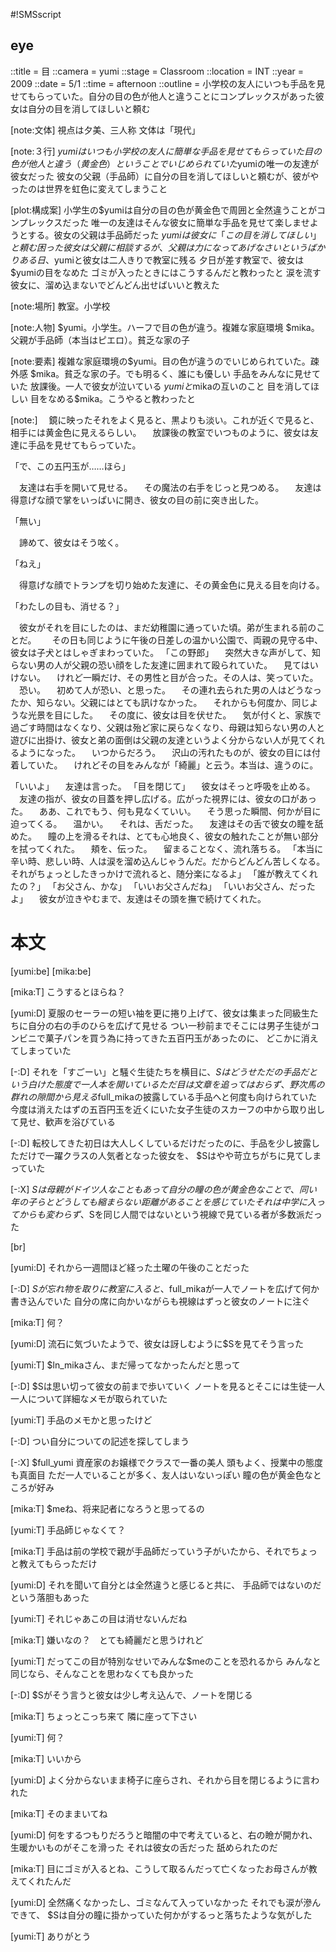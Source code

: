#!SMSscript

## eye

::title = 目
::camera = yumi
::stage = Classroom
::location = INT
::year = 2009
::date = 5/1
::time = afternoon
::outline = 小学校の友人にいつも手品を見せてもらっていた。自分の目の色が他人と違うことにコンプレックスがあった彼女は自分の目を消してほしいと頼む

[note:文体]
視点は夕美、三人称
文体は「現代」

[note:３行]
$yumiはいつも小学校の友人に簡単な手品を見せてもらっていた
目の色が他人と違う（黄金色）ということでいじめられていた$yumiの唯一の友達が彼女だった
彼女の父親（手品師）に自分の目を消してほしいと頼むが、彼がやったのは世界を虹色に変えてしまうこと

[plot:構成案]
小学生の$yumiは自分の目の色が黄金色で周囲と全然違うことがコンプレックスだった
唯一の友達はそんな彼女に簡単な手品を見せて楽しませようとする。彼女の父親は手品師だった
$yumiは彼女に「この目を消してほしい」と頼む
困った彼女は父親に相談するが、父親は力になってあげなさいというばかり
ある日、$yumiと彼女は二人きりで教室に残る
夕日が差す教室で、彼女は$yumiの目をなめた
ゴミが入ったときにはこうするんだと教わったと
涙を流す彼女に、溜め込まないでどんどん出せばいいと教えた

[note:場所]
教室。小学校

[note:人物]
$yumi。小学生。ハーフで目の色が違う。複雑な家庭環境
$mika。父親が手品師（本当はピエロ）。貧乏な家の子

[note:要素]
複雑な家庭環境の$yumi。目の色が違うのでいじめられていた。疎外感
$mika。貧乏な家の子。でも明るく、誰にも優しい
手品をみんなに見せていた
放課後。一人で彼女が泣いている
$yumiと$mikaの互いのこと
目を消してほしい
目をなめる$mika。こうやると教わったと

[note:]
　鏡に映ったそれをよく見ると、黒よりも淡い。これが近くで見ると、相手には黄金色に見えるらしい。
　放課後の教室でいつものように、彼女は友達に手品を見せてもらっていた。

「で、この五円玉が……ほら」

　友達は右手を開いて見せる。
　その魔法の右手をじっと見つめる。
　友達は得意げな顔で掌をいっぱいに開き、彼女の目の前に突き出した。

「無い」

　諦めて、彼女はそう呟く。

「ねえ」

　得意げな顔でトランプを切り始めた友達に、その黄金色に見える目を向ける。

「わたしの目も、消せる？」


　彼女がそれを目にしたのは、まだ幼稚園に通っていた頃。弟が生まれる前のことだ。　
　その日も同じように午後の日差しの温かい公園で、両親の見守る中、彼女は子犬とはしゃぎまわっていた。
「この野郎」
　突然大きな声がして、知らない男の人が父親の恐い顔をした友達に囲まれて殴られていた。
　見てはいけない。
　けれど一瞬だけ、その男性と目が合った。その人は、笑っていた。
　恐い。
　初めて人が恐い、と思った。
　その連れ去られた男の人はどうなったか、知らない。父親にはとても訊けなかった。
　それからも何度か、同じような光景を目にした。
　その度に、彼女は目を伏せた。
　気が付くと、家族で過ごす時間はなくなり、父親は殆ど家に戻らなくなり、母親は知らない男の人と遊びに出掛け、彼女と弟の面倒は父親の友達というよく分からない人が見てくれるようになった。
　いつからだろう。
　沢山の汚れたものが、彼女の目には付着していた。
　けれどその目をみんなが「綺麗」と云う。本当は、違うのに。

「いいよ」
　友達は言った。
「目を閉じて」
　彼女はそっと呼吸を止める。
　友達の指が、彼女の目蓋を押し広げる。広がった視界には、彼女の口があった。
　ああ、これでもう、何も見なくていい。
　そう思った瞬間、何かが目に迫ってくる。
　温かい。
　それは、舌だった。
　友達はその舌で彼女の瞳を舐めた。
　瞳の上を滑るそれは、とても心地良く、彼女の触れたことが無い部分を拭ってくれた。
　頬を、伝った。
　留まることなく、流れ落ちる。
「本当に辛い時、悲しい時、人は涙を溜め込んじゃうんだ。だからどんどん苦しくなる。それがちょっとしたきっかけで流れると、随分楽になるよ」
「誰が教えてくれたの？」
「お父さん、かな」
「いいお父さんだね」
「いいお父さん、だったよ」
　彼女が泣きやむまで、友達はその頭を撫で続けてくれた。


# 本文

[yumi:be]
[mika:be]

[mika:T]
こうするとほらね？

[yumi:D]
夏服のセーラーの短い袖を更に捲り上げて、彼女は集まった同級生たちに自分の右の手のひらを広げて見せる
つい一秒前までそこには男子生徒がコンビニで菓子パンを買う為に持ってきた五百円玉があったのに、
どこかに消えてしまっていた

[-:D]
それを「すごーい」と騒ぐ生徒たちを横目に、$Sはどうせただの手品だという白けた態度で一人本を開いている
ただ目は文章を追ってはおらず、野次馬の群れの隙間から見える$full_mikaの披露している手品へと何度も向けられていた
今度は消えたはずの五百円玉を近くにいた女子生徒のスカーフの中から取り出して見せ、歓声を浴びている

[-:D]
転校してきた初日は大人しくしているだけだったのに、手品を少し披露しただけで一躍クラスの人気者となった彼女を、
$Sはやや苛立ちがちに見てしまっていた

[-:X]
$Sは母親がドイツ人なこともあって自分の瞳の色が黄金色なことで、同い年の子らとどうしても縮まらない距離があることを感じていた
それは中学に入ってからも変わらず、$Sを同じ人間ではないという視線で見ている者が多数派だった

[br]

[yumi:D]
それから一週間ほど経った土曜の午後のことだった

[-:D]
$Sが忘れ物を取りに教室に入ると、$full_mikaが一人でノートを広げて何か書き込んでいた
自分の席に向かいながらも視線はずっと彼女のノートに注ぐ

[mika:T]
何？

[yumi:D]
流石に気づいたようで、彼女は訝しむように$Sを見てそう言った

[yumi:T]
$ln_mikaさん、まだ帰ってなかったんだと思って

[-:D]
$Sは思い切って彼女の前まで歩いていく
ノートを見るとそこには生徒一人一人について詳細なメモが取られていた

[yumi:T]
手品のメモかと思ったけど

[-:D]
つい自分についての記述を探してしまう

[-:X]
$full_yumi
資産家のお嬢様でクラスで一番の美人
頭もよく、授業中の態度も真面目
ただ一人でいることが多く、友人はいないっぽい
瞳の色が黄金色なところが好み

[mika:T]
$meね、将来記者になろうと思ってるの

[yumi:T]
手品師じゃなくて？

[mika:T]
手品は前の学校で親が手品師だっていう子がいたから、それでちょっと教えてもらっただけ

[yumi:D]
それを聞いて自分とは全然違うと感じると共に、
手品師ではないのだという落胆もあった

[yumi:T]
それじゃあこの目は消せないんだね

[mika:T]
嫌いなの？　とても綺麗だと思うけれど

[yumi:T]
だってこの目が特別なせいでみんな$meのことを恐れるから
みんなと同じなら、そんなことを思わなくても良かった

[-:D]
$Sがそう言うと彼女は少し考え込んで、ノートを閉じる

[mika:T]
ちょっとこっち来て
隣に座って下さい

[yumi:T]
何？

[mika:T]
いいから

[yumi:D]
よく分からないまま椅子に座らされ、それから目を閉じるように言われた

[mika:T]
そのままいてね

[yumi:D]
何をするつもりだろうと暗闇の中で考えていると、右の瞼が開かれ、生暖かいものがそこを滑った
それは彼女の舌だった
舐められたのだ

[mika:T]
目にゴミが入るとね、こうして取るんだって亡くなったお母さんが教えてくれたんだ

[yumi:D]
全然痛くなかったし、ゴミなんて入っていなかった
それでも涙が滲んできて、
$Sは自分の瞳に掛かっていた何かがするっと落ちたような気がした

[yumi:T]
ありがとう

